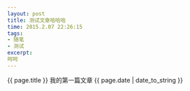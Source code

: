 ```yaml
---
layout: post
title: 测试文章哈哈哈
time: 2015.2.07 22:26:15
tags:
- 随笔
- 测试
excerpt: 
呵呵
---
```

{{ page.title }}
我的第一篇文章
{{ page.date | date_to_string }}